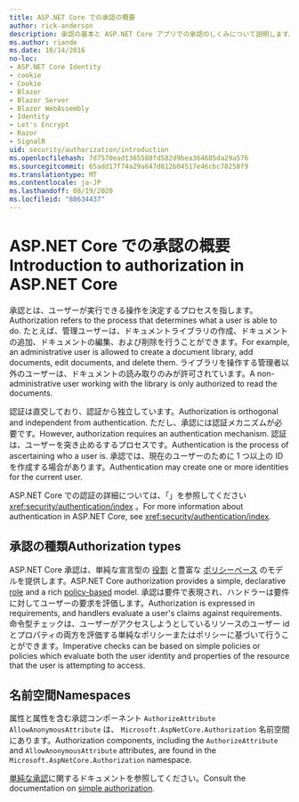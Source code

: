 ```yaml
---
title: ASP.NET Core での承認の概要
author: rick-anderson
description: 承認の基本と ASP.NET Core アプリでの承認のしくみについて説明します。
ms.author: riande
ms.date: 10/14/2016
no-loc:
- ASP.NET Core Identity
- cookie
- Cookie
- Blazor
- Blazor Server
- Blazor WebAssembly
- Identity
- Let's Encrypt
- Razor
- SignalR
uid: security/authorization/introduction
ms.openlocfilehash: 7d7570ead1365588fd582d9bea364685da29a576
ms.sourcegitcommit: 65add17f74a29a647d812b04517e46cbc78258f9
ms.translationtype: MT
ms.contentlocale: ja-JP
ms.lasthandoff: 08/19/2020
ms.locfileid: "88634437"
---
```

# <a name="introduction-to-authorization-in-aspnet-core"></a><span data-ttu-id="6c5cb-103">ASP.NET Core での承認の概要</span><span class="sxs-lookup"><span data-stu-id="6c5cb-103">Introduction to authorization in ASP.NET Core</span></span>

<a name="security-authorization-introduction"></a>

<span data-ttu-id="6c5cb-104">承認とは、ユーザーが実行できる操作を決定するプロセスを指します。</span><span class="sxs-lookup"><span data-stu-id="6c5cb-104">Authorization refers to the process that determines what a user is able to do.</span></span> <span data-ttu-id="6c5cb-105">たとえば、管理ユーザーは、ドキュメントライブラリの作成、ドキュメントの追加、ドキュメントの編集、および削除を行うことができます。</span><span class="sxs-lookup"><span data-stu-id="6c5cb-105">For example, an administrative user is allowed to create a document library, add documents, edit documents, and delete them.</span></span> <span data-ttu-id="6c5cb-106">ライブラリを操作する管理者以外のユーザーは、ドキュメントの読み取りのみが許可されています。</span><span class="sxs-lookup"><span data-stu-id="6c5cb-106">A non-administrative user working with the library is only authorized to read the documents.</span></span>

<span data-ttu-id="6c5cb-107">認証は直交しており、認証から独立しています。</span><span class="sxs-lookup"><span data-stu-id="6c5cb-107">Authorization is orthogonal and independent from authentication.</span></span> <span data-ttu-id="6c5cb-108">ただし、承認には認証メカニズムが必要です。</span><span class="sxs-lookup"><span data-stu-id="6c5cb-108">However, authorization requires an authentication mechanism.</span></span> <span data-ttu-id="6c5cb-109">認証は、ユーザーを突き止めるするプロセスです。</span><span class="sxs-lookup"><span data-stu-id="6c5cb-109">Authentication is the process of ascertaining who a user is.</span></span> <span data-ttu-id="6c5cb-110">承認では、現在のユーザーのために 1 つ以上の ID を作成する場合があります。</span><span class="sxs-lookup"><span data-stu-id="6c5cb-110">Authentication may create one or more identities for the current user.</span></span>

<span data-ttu-id="6c5cb-111">ASP.NET Core での認証の詳細については、「」を参照してください <xref:security/authentication/index> 。</span><span class="sxs-lookup"><span data-stu-id="6c5cb-111">For more information about authentication in ASP.NET Core, see <xref:security/authentication/index>.</span></span>

## <a name="authorization-types"></a><span data-ttu-id="6c5cb-112">承認の種類</span><span class="sxs-lookup"><span data-stu-id="6c5cb-112">Authorization types</span></span>

<span data-ttu-id="6c5cb-113">ASP.NET Core 承認は、単純な宣言型の [役割](xref:security/authorization/roles) と豊富な [ポリシーベース](xref:security/authorization/policies) のモデルを提供します。</span><span class="sxs-lookup"><span data-stu-id="6c5cb-113">ASP.NET Core authorization provides a simple, declarative [role](xref:security/authorization/roles) and a rich [policy-based](xref:security/authorization/policies) model.</span></span> <span data-ttu-id="6c5cb-114">承認は要件で表現され、ハンドラーは要件に対してユーザーの要求を評価します。</span><span class="sxs-lookup"><span data-stu-id="6c5cb-114">Authorization is expressed in requirements, and handlers evaluate a user's claims against requirements.</span></span> <span data-ttu-id="6c5cb-115">命令型チェックは、ユーザーがアクセスしようとしているリソースのユーザー id とプロパティの両方を評価する単純なポリシーまたはポリシーに基づいて行うことができます。</span><span class="sxs-lookup"><span data-stu-id="6c5cb-115">Imperative checks can be based on simple policies or policies which evaluate both the user identity and properties of the resource that the user is attempting to access.</span></span>

## <a name="namespaces"></a><span data-ttu-id="6c5cb-116">名前空間</span><span class="sxs-lookup"><span data-stu-id="6c5cb-116">Namespaces</span></span>

<span data-ttu-id="6c5cb-117">属性と属性を含む承認コンポーネント `AuthorizeAttribute` `AllowAnonymousAttribute` は、 `Microsoft.AspNetCore.Authorization` 名前空間にあります。</span><span class="sxs-lookup"><span data-stu-id="6c5cb-117">Authorization components, including the `AuthorizeAttribute` and `AllowAnonymousAttribute` attributes, are found in the `Microsoft.AspNetCore.Authorization` namespace.</span></span>

<span data-ttu-id="6c5cb-118">[単純な承認](xref:security/authorization/simple)に関するドキュメントを参照してください。</span><span class="sxs-lookup"><span data-stu-id="6c5cb-118">Consult the documentation on [simple authorization](xref:security/authorization/simple).</span></span>
